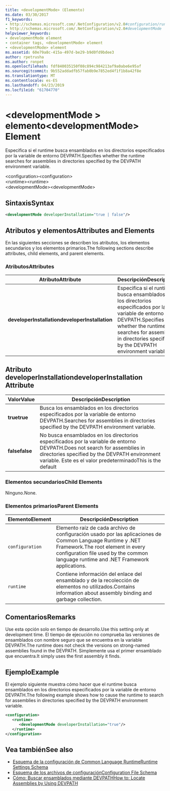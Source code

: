 ```yaml
---
title: <developmentMode> (Elemento)
ms.date: 03/30/2017
f1_keywords:
- http://schemas.microsoft.com/.NetConfiguration/v2.0#configuration/runtime/developmentMode
- http://schemas.microsoft.com/.NetConfiguration/v2.0#developmentMode
helpviewer_keywords:
- developmentMode element
- container tags, <developmentMode> element
- <developmentMode> element
ms.assetid: 60e79a8c-415a-497d-be29-b9d0fd9bdee3
author: rpetrusha
ms.author: ronpet
ms.openlocfilehash: fdf840035150f08c894c984213af9a0abe6e95af
ms.sourcegitcommit: 9b552addadfb57fab0b9e7852ed4f1f1b8a42f8e
ms.translationtype: MT
ms.contentlocale: es-ES
ms.lasthandoff: 04/23/2019
ms.locfileid: "61704770"
---
```

# <a name="developmentmode-element"></a><span data-ttu-id="53668-102">\<developmentMode > elemento</span><span class="sxs-lookup"><span data-stu-id="53668-102">\<developmentMode> Element</span></span>
<span data-ttu-id="53668-103">Especifica si el runtime busca ensamblados en los directorios especificados por la variable de entorno DEVPATH.</span><span class="sxs-lookup"><span data-stu-id="53668-103">Specifies whether the runtime searches for assemblies in directories specified by the DEVPATH environment variable.</span></span>  
  
 <span data-ttu-id="53668-104">\<configuration></span><span class="sxs-lookup"><span data-stu-id="53668-104">\<configuration></span></span>  
<span data-ttu-id="53668-105">\<runtime></span><span class="sxs-lookup"><span data-stu-id="53668-105">\<runtime></span></span>  
<span data-ttu-id="53668-106">\<developmentMode></span><span class="sxs-lookup"><span data-stu-id="53668-106">\<developmentMode></span></span>  
  
## <a name="syntax"></a><span data-ttu-id="53668-107">Sintaxis</span><span class="sxs-lookup"><span data-stu-id="53668-107">Syntax</span></span>  
  
```xml  
<developmentMode developerInstallation="true | false"/>  
```  
  
## <a name="attributes-and-elements"></a><span data-ttu-id="53668-108">Atributos y elementos</span><span class="sxs-lookup"><span data-stu-id="53668-108">Attributes and Elements</span></span>  
 <span data-ttu-id="53668-109">En las siguientes secciones se describen los atributos, los elementos secundarios y los elementos primarios.</span><span class="sxs-lookup"><span data-stu-id="53668-109">The following sections describe attributes, child elements, and parent elements.</span></span>  
  
### <a name="attributes"></a><span data-ttu-id="53668-110">Atributos</span><span class="sxs-lookup"><span data-stu-id="53668-110">Attributes</span></span>  
  
|<span data-ttu-id="53668-111">Atributo</span><span class="sxs-lookup"><span data-stu-id="53668-111">Attribute</span></span>|<span data-ttu-id="53668-112">Descripción</span><span class="sxs-lookup"><span data-stu-id="53668-112">Description</span></span>|  
|---------------|-----------------|  
|<span data-ttu-id="53668-113">**developerInstallation**</span><span class="sxs-lookup"><span data-stu-id="53668-113">**developerInstallation**</span></span>|<span data-ttu-id="53668-114">Especifica si el runtime busca ensamblados en los directorios especificados por la variable de entorno DEVPATH.</span><span class="sxs-lookup"><span data-stu-id="53668-114">Specifies whether the runtime searches for assemblies in directories specified by the DEVPATH environment variable.</span></span>|  
  
## <a name="developerinstallation-attribute"></a><span data-ttu-id="53668-115">Atributo developerInstallation</span><span class="sxs-lookup"><span data-stu-id="53668-115">developerInstallation Attribute</span></span>  
  
|<span data-ttu-id="53668-116">Valor</span><span class="sxs-lookup"><span data-stu-id="53668-116">Value</span></span>|<span data-ttu-id="53668-117">Descripción</span><span class="sxs-lookup"><span data-stu-id="53668-117">Description</span></span>|  
|-----------|-----------------|  
|<span data-ttu-id="53668-118">**true**</span><span class="sxs-lookup"><span data-stu-id="53668-118">**true**</span></span>|<span data-ttu-id="53668-119">Busca los ensamblados en los directorios especificados por la variable de entorno DEVPATH.</span><span class="sxs-lookup"><span data-stu-id="53668-119">Searches for assemblies in directories specified by the DEVPATH environment variable.</span></span>|  
|<span data-ttu-id="53668-120">**false**</span><span class="sxs-lookup"><span data-stu-id="53668-120">**false**</span></span>|<span data-ttu-id="53668-121">No busca ensamblados en los directorios especificados por la variable de entorno DEVPATH.</span><span class="sxs-lookup"><span data-stu-id="53668-121">Does not search for assemblies in directories specified by the DEVPATH environment variable.</span></span> <span data-ttu-id="53668-122">Este es el valor predeterminado</span><span class="sxs-lookup"><span data-stu-id="53668-122">This is the default</span></span>|  
  
### <a name="child-elements"></a><span data-ttu-id="53668-123">Elementos secundarios</span><span class="sxs-lookup"><span data-stu-id="53668-123">Child Elements</span></span>  
 <span data-ttu-id="53668-124">Ninguno.</span><span class="sxs-lookup"><span data-stu-id="53668-124">None.</span></span>  
  
### <a name="parent-elements"></a><span data-ttu-id="53668-125">Elementos primarios</span><span class="sxs-lookup"><span data-stu-id="53668-125">Parent Elements</span></span>  
  
|<span data-ttu-id="53668-126">Elemento</span><span class="sxs-lookup"><span data-stu-id="53668-126">Element</span></span>|<span data-ttu-id="53668-127">Descripción</span><span class="sxs-lookup"><span data-stu-id="53668-127">Description</span></span>|  
|-------------|-----------------|  
|`configuration`|<span data-ttu-id="53668-128">Elemento raíz de cada archivo de configuración usado por las aplicaciones de Common Language Runtime y .NET Framework.</span><span class="sxs-lookup"><span data-stu-id="53668-128">The root element in every configuration file used by the common language runtime and .NET Framework applications.</span></span>|  
|`runtime`|<span data-ttu-id="53668-129">Contiene información del enlace del ensamblado y de la recolección de elementos no utilizados.</span><span class="sxs-lookup"><span data-stu-id="53668-129">Contains information about assembly binding and garbage collection.</span></span>|  
  
## <a name="remarks"></a><span data-ttu-id="53668-130">Comentarios</span><span class="sxs-lookup"><span data-stu-id="53668-130">Remarks</span></span>  
 <span data-ttu-id="53668-131">Use esta opción solo en tiempo de desarrollo.</span><span class="sxs-lookup"><span data-stu-id="53668-131">Use this setting only at development time.</span></span> <span data-ttu-id="53668-132">El tiempo de ejecución no comprueba las versiones de ensamblados con nombre seguro que se encuentra en la variable DEVPATH.</span><span class="sxs-lookup"><span data-stu-id="53668-132">The runtime does not check the versions on strong-named assemblies found in the DEVPATH.</span></span> <span data-ttu-id="53668-133">Simplemente usa el primer ensamblado que encuentra.</span><span class="sxs-lookup"><span data-stu-id="53668-133">It simply uses the first assembly it finds.</span></span>  
  
## <a name="example"></a><span data-ttu-id="53668-134">Ejemplo</span><span class="sxs-lookup"><span data-stu-id="53668-134">Example</span></span>  
 <span data-ttu-id="53668-135">El ejemplo siguiente muestra cómo hacer que el runtime busca ensamblados en los directorios especificados por la variable de entorno DEVPATH.</span><span class="sxs-lookup"><span data-stu-id="53668-135">The following example shows how to cause the runtime to search for assemblies in directories specified by the DEVPATH environment variable.</span></span>  
  
```xml  
<configuration>  
   <runtime>  
      <developmentMode developerInstallation="true"/>  
   </runtime>  
</configuration>  
```  
  
## <a name="see-also"></a><span data-ttu-id="53668-136">Vea también</span><span class="sxs-lookup"><span data-stu-id="53668-136">See also</span></span>

- [<span data-ttu-id="53668-137">Esquema de la configuración de Common Language Runtime</span><span class="sxs-lookup"><span data-stu-id="53668-137">Runtime Settings Schema</span></span>](../../../../../docs/framework/configure-apps/file-schema/runtime/index.md)
- [<span data-ttu-id="53668-138">Esquema de los archivos de configuración</span><span class="sxs-lookup"><span data-stu-id="53668-138">Configuration File Schema</span></span>](../../../../../docs/framework/configure-apps/file-schema/index.md)
- [<span data-ttu-id="53668-139">Cómo: Buscar ensamblados mediante DEVPATH</span><span class="sxs-lookup"><span data-stu-id="53668-139">How to: Locate Assemblies by Using DEVPATH</span></span>](../../../../../docs/framework/configure-apps/how-to-locate-assemblies-by-using-devpath.md)
